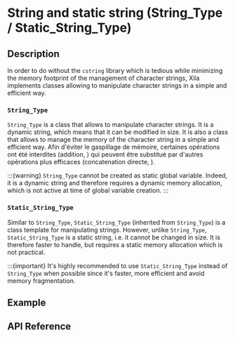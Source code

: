# String and static string (String_Type / Static_String_Type)


## Description

In order to do without the `cstring` library which is tedious while minimizing the memory footprint of the management of character strings, Xila implements classes allowing to manipulate character strings in a simple and efficient way.

### `String_Type`

`String_Type` is a class that allows to manipulate character strings. It is a dynamic string, which means that it can be modified in size. It is also a class that allows to manage the memory of the character string in a simple and efficient way. Afin d'éviter le gaspillage de mémoire, certaines opérations ont été interdites (addition, ) qui peuvent être substitué par d'autres opérations plus efficaces (concatenation directe, ).

:::{warning}
    `String_Type` cannot be created as static global variable. Indeed, it is a dynamic string and therefore requires a dynamic memory allocation, which is not active at time of global variable creation.
:::

### `Static_String_Type`

Similar to `String_Type`, `Static_String_Type` (inherited from `String_Type`) is a class template for manipulating strings. However, unlike `String_Type`, `Static_String_Type` is a static string, i.e. it cannot be changed in size. It is therefore faster to handle, but requires a static memory allocation which is not practical.

:::{important}
    It's highly recommended to use `Static_String_Type` instead of `String_Type` when possible since it's faster, more efficient and avoid memory fragmentation.


## Example



## API Reference